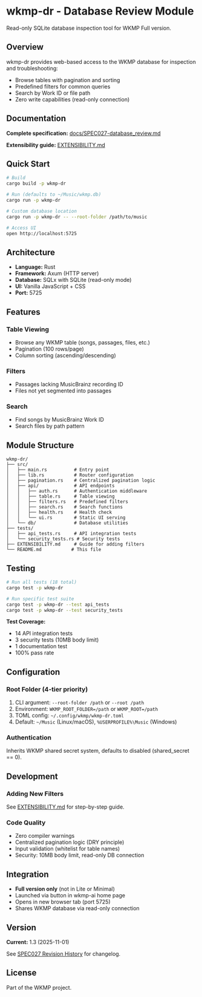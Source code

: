 # wkmp-dr - Database Review Module

Read-only SQLite database inspection tool for WKMP Full version.

## Overview

wkmp-dr provides web-based access to the WKMP database for inspection and troubleshooting:
- Browse tables with pagination and sorting
- Predefined filters for common queries
- Search by Work ID or file path
- Zero write capabilities (read-only connection)

## Documentation

**Complete specification:** [docs/SPEC027-database_review.md](../docs/SPEC027-database_review.md)

**Extensibility guide:** [EXTENSIBILITY.md](EXTENSIBILITY.md)

## Quick Start

```bash
# Build
cargo build -p wkmp-dr

# Run (defaults to ~/Music/wkmp.db)
cargo run -p wkmp-dr

# Custom database location
cargo run -p wkmp-dr -- --root-folder /path/to/music

# Access UI
open http://localhost:5725
```

## Architecture

- **Language:** Rust
- **Framework:** Axum (HTTP server)
- **Database:** SQLx with SQLite (read-only mode)
- **UI:** Vanilla JavaScript + CSS
- **Port:** 5725

## Features

### Table Viewing
- Browse any WKMP table (songs, passages, files, etc.)
- Pagination (100 rows/page)
- Column sorting (ascending/descending)

### Filters
- Passages lacking MusicBrainz recording ID
- Files not yet segmented into passages

### Search
- Find songs by MusicBrainz Work ID
- Search files by path pattern

## Module Structure

```
wkmp-dr/
├── src/
│   ├── main.rs          # Entry point
│   ├── lib.rs           # Router configuration
│   ├── pagination.rs    # Centralized pagination logic
│   ├── api/             # API endpoints
│   │   ├── auth.rs      # Authentication middleware
│   │   ├── table.rs     # Table viewing
│   │   ├── filters.rs   # Predefined filters
│   │   ├── search.rs    # Search functions
│   │   ├── health.rs    # Health check
│   │   └── ui.rs        # Static UI serving
│   └── db/              # Database utilities
├── tests/
│   ├── api_tests.rs     # API integration tests
│   └── security_tests.rs # Security tests
├── EXTENSIBILITY.md     # Guide for adding filters
└── README.md           # This file
```

## Testing

```bash
# Run all tests (18 total)
cargo test -p wkmp-dr

# Run specific test suite
cargo test -p wkmp-dr --test api_tests
cargo test -p wkmp-dr --test security_tests
```

**Test Coverage:**
- 14 API integration tests
- 3 security tests (10MB body limit)
- 1 documentation test
- 100% pass rate

## Configuration

### Root Folder (4-tier priority)
1. CLI argument: `--root-folder /path` or `--root /path`
2. Environment: `WKMP_ROOT_FOLDER=/path` or `WKMP_ROOT=/path`
3. TOML config: `~/.config/wkmp/wkmp-dr.toml`
4. Default: `~/Music` (Linux/macOS), `%USERPROFILE%\Music` (Windows)

### Authentication
Inherits WKMP shared secret system, defaults to disabled (shared_secret == 0).

## Development

### Adding New Filters
See [EXTENSIBILITY.md](EXTENSIBILITY.md) for step-by-step guide.

### Code Quality
- Zero compiler warnings
- Centralized pagination logic (DRY principle)
- Input validation (whitelist for table names)
- Security: 10MB body limit, read-only DB connection

## Integration

- **Full version only** (not in Lite or Minimal)
- Launched via button in wkmp-ai home page
- Opens in new browser tab (port 5725)
- Shares WKMP database via read-only connection

## Version

**Current:** 1.3 (2025-11-01)

See [SPEC027 Revision History](../docs/SPEC027-database_review.md#revision-history) for changelog.

## License

Part of the WKMP project.
